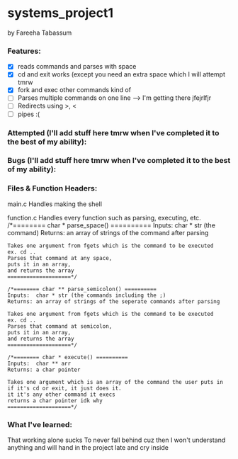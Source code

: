 # systems_project1
by Fareeha Tabassum

### Features:
- [x] reads commands and parses with space
- [x] cd and exit works (except you need an extra space which I will attempt tmrw
- [x] fork and exec other commands kind of
- [ ] Parses multiple commands on one line --> I'm getting there jfejrlfjr
- [ ] Redirects using >, <
- [ ] pipes :(	
### Attempted (I'll add stuff here tmrw when I've completed it to the best of my ability):
	
### Bugs (I'll add stuff here tmrw when I've completed it to the best of my ability):
	
### Files & Function Headers:
main.c
	Handles making the shell
	
function.c
	Handles every function such as parsing, executing, etc.
	/*======== char * parse_space() ==========
	Inputs: char * str (the command)
	Returns: an array of strings of the command after parsing 

	Takes one argument from fgets which is the command to be executed
	ex. cd ..
	Parses that command at any space, 
	puts it in an array,
	and returns the array
	====================*/

	/*======== char ** parse_semicolon() ==========
	Inputs:  char * str (the commands including the ;)
	Returns: an array of strings of the seperate commands after parsing 

	Takes one argument from fgets which is the command to be executed
	ex. cd ..
	Parses that command at semicolon, 
	puts it in an array,
	and returns the array
	====================*/

	/*======== char * execute() ==========
	Inputs:  char ** arr
	Returns: a char pointer

	Takes one argument which is an array of the command the user puts in
	if it's cd or exit, it just does it.
	it it's any other command it execs
	returns a char pointer idk why
	====================*/

### What I've learned:
  That working alone sucks
  To never fall behind cuz then I won't understand anything and will hand in the project late and cry inside
